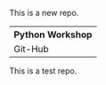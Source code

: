 This is a new repo.

<table>
<th>
Python Workshop
</th>
   <tr>
       <td>Git-Hub</td>
   </tr>
</table>

This is a test repo.
